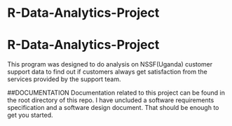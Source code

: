 # R-Data-Analytics-Project
# R-Data-Analytics-Project
This program was designed to do analysis on NSSF(Uganda) customer support data to find out if customers always get satisfaction
from the services provided by the support team.

##DOCUMENTATION
Documentation related to this project can be found in the root directory of this repo.
I have uncluded a software requirements specification and a software design document.
That should be enough to get you started.
